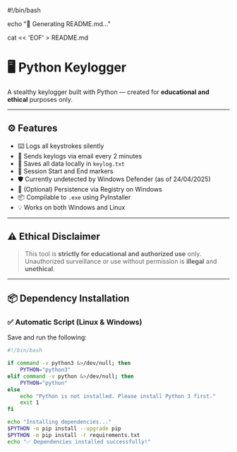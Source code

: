 #!/bin/bash

echo "📄 Generating README.md..."

cat << 'EOF' > README.md
# 🖥️ Python Keylogger

A stealthy keylogger built with Python — created for **educational and ethical** purposes only.

---

## ⚙️ Features

- ⌨️ Logs all keystrokes silently
- 📨 Sends keylogs via email every 2 minutes
- 🧾 Saves all data locally in `keylog.txt`
- 🎯 Session Start and End markers
- 🛡️ Currently undetected by Windows Defender (as of 24/04/2025)
- 🔁 (Optional) Persistence via Registry on Windows
- 📦 Compilable to `.exe` using PyInstaller
- 💡 Works on both Windows and Linux

---

## ⚠️ Ethical Disclaimer

> This tool is **strictly for educational and authorized use** only.  
> Unauthorized surveillance or use without permission is **illegal** and **unethical**.

---

## 📦 Dependency Installation

### ✅ Automatic Script (Linux & Windows)

Save and run the following:

```bash
#!/bin/bash

if command -v python3 &>/dev/null; then
    PYTHON="python3"
elif command -v python &>/dev/null; then
    PYTHON="python"
else
    echo "Python is not installed. Please install Python 3 first."
    exit 1
fi

echo "Installing dependencies..."
$PYTHON -m pip install --upgrade pip
$PYTHON -m pip install -r requirements.txt
echo "✅ Dependencies installed successfully!"
